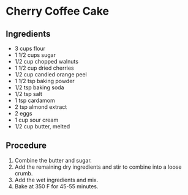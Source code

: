 # Cherry Coffee Cake

## Ingredients

- 3 cups flour
- 1 1/2 cups sugar
- 1/2 cup chopped walnuts
- 1 1/2 cup dried cherries
- 1/2 cup candied orange peel
- 1 1/2 tsp baking powder
- 1/2 tsp baking soda
- 1/2 tsp salt
- 1 tsp cardamom
- 2 tsp almond extract
- 2 eggs
- 1 cup sour cream
- 1/2 cup butter, melted

## Procedure

1. Combine the butter and sugar.
2. Add the remaining dry ingredients and stir to combine into a loose crumb.
3. Add the wet ingredients and mix.
4. Bake at 350 F for 45-55 minutes.